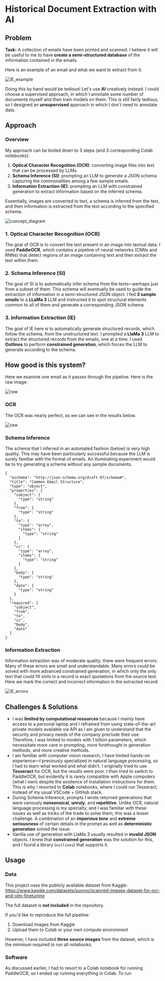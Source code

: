 # Historical Document Extraction with AI

## Problem
**Task:** A collection of emails have been printed and scanned. I believe it will be useful to me to have **create a semi-structured database** of the information contained in the emails.

Here is an example of an email and what we want to extract from it:

![IE_example](diagrams/IE_example.png)


Doing this by hand would be tedious! Let's use **AI** creatively instead. I could choose a supervised approach, in which I annotate some number of documents myself and then train models on them. This is still fairly tedious, so I designed an **unsupervised** approach in which I don't need to annotate data.

## Approach
### Overview
My approach can be boiled down to 3 steps (and 3 corresponding Colab notebooks):

1. **Optical Character Recognition (OCR)**: converting image files into text that can be processed by LLMs.
2. **Schema Inference (SI)**: prompting an LLM to generate a JSON schema capturing the commonalities among a few sample emails.
3. **Information Extraction (IE)**: prompting an LLM with constrained generation to extract information based on the inferred schema.

Essentially, images are converted to text, a schema is inferred from the text, and then information is extracted from the text according to the specified schema.

![concept_diagram](diagrams/concept_diagram.png)

### 1. Optical Character Recognition (OCR)
The goal of OCR is to convert the text present in an image into textual data. I used **PaddleOCR**, which contains a pipeline of neural networks (CNNs and RNNs) that detect regions of an image containing text and then extract the text within them.

### 2. Schema Inference (SI)
The goal of SI is to automatically infer schema from the texts—perhaps just from a subset of them. This schema will eventually be used to guide the extraction of information in a semi-structured JSON object. I fed **3 sample emails** to a **LLaMa 3** LLM and instructed it to spot structural elements common to all of them and generate a corresponding JSON schema. 

### 3. Information Extraction (IE)
The goal of IE here is to automatically generate structured records, which follow the schema, from the unstructured text. I prompted a **LlaMa 3** LLM to extract the structured records from the emails, one at a time. I used **Outlines** to perform **constrained generation**, which forces the LLM to generate according to the schema.

## How good is this system?
Here we examine one email as it passes through the pipeline. Here is the raw image:

![raw](diagrams/truncated_80909413.png)
### OCR
The OCR was nearly perfect, as we can see in the results below.

![raw](diagrams/ocr_80909413.png)

### Schema Inference
The schema that I inferred in an automated fashion (below) is very high quality. This may have been particularly successful because the LLM is surely familiar with the format of emails. An illuminating experiment would be to try generating a schema without any sample documents.

```
{
  "$schema": "http://json-schema.org/draft-07/schema#",
  "title": "Common Email Structure",
  "type": "object",
  "properties": {
    "subject": {
      "type": "string"
    },
    "from": {
      "type": "string"
    },
    "to": {
      "type": "array",
      "items": {
        "type": "string"
      }
    },
    "cc": {
      "type": "array",
      "items": {
        "type": "string"
      }
    },
    "body": {
      "type": "string"
    },
    "date": {
      "type": "string"
    }
  },
  "required": [
    "subject",
    "from",
    "to",
    "cc",
    "body",
    "date"
  ]
}
```

### Information Extraction
Information extraction was of moderate quality; there were frequent errors. Many of these errors are small and understandable. Many errors could be solved with more advanced constrained generation, in which only the only text that could fill slots in a record is exact quotations from the source text. Here we mark the correct and incorrect information in the extracted record:

![IE_errors](diagrams/ie_errors.png)

## Challenges & Solutions

- I was **limited by computational resources** because I mainly have access to a personal laptop and I refrained from using state-of-the-art private models available via API as I am given to understand that the security and privacy needs of the company preclude their use. Therefore, I was limited to models with 1 billion parameters, which necessitate more care in prompting, more forethought in generation methods, and more creative methods.
- I am familiar with computer vision research, I have limited hands-on experience—I previously specialized in natural language processing, so I had to learn what worked and what didn't. I originally tried to use **Tesseract** for OCR, but the results were poor. I then tried to switch to PaddleOCR, but evidently it is rarely compatible with Apple computers (what I own) despite the existence of installation instructions for them. This is why I resorted to **Colab** notebooks, where I could run Tesseract, instead of my usual VSCode + GitHub stack.
- During Schema Inference, prompts I wrote returned generations that were variously **nonsensical**, **unruly**, and **repetitive**. Unlike OCR, natural language processing is my specialty, and I was familiar with these issues as well as tricks of the trade to solve them; this was a lesser challenge. A combination of an **imperious tone** and **extreme seriousness** of certain details in the prompt as well as **deterministic generation** solved the issue.
- Vanilla use of generation with LlaMa 3 usually resulted in **invalid JSON** objects. I knew that **constrained generation** was the solution for this, and I found a library (`outlines`) that supports it.

## Usage
### Data
This project uses the publicly available dataset from Kaggle:  
https://www.kaggle.com/datasets/suvroo/scanned-images-dataset-for-ocr-and-vlm-finetuning

The full dataset is **not included** in the repository.

If you'd like to reproduce the full pipeline:
1. Download images from Kaggle
2. Upload them to Colab or your own compute environment

However, I have included **three source images** from the dataset, which is the minimum required to run all notebooks.

### Software
As discussed earlier, I had to resort to a Colab notebook for running PaddleOCR, so I ended up running everything in Colab. To run 





